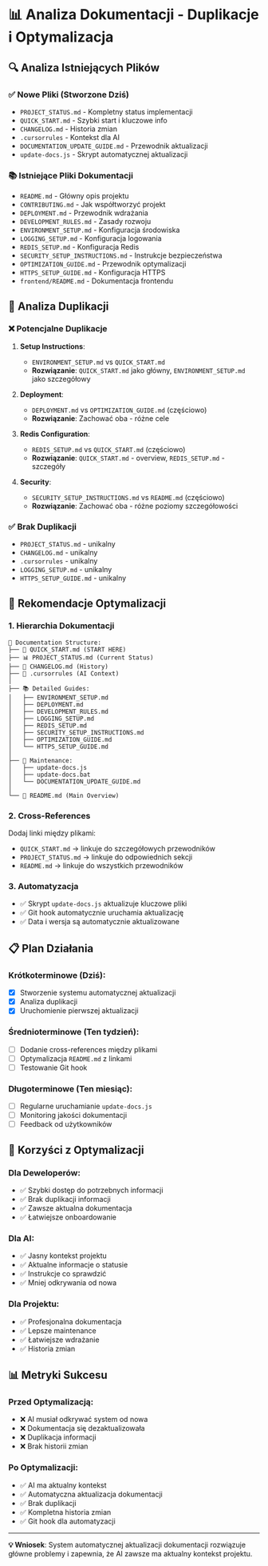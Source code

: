 # 📊 Analiza Dokumentacji - Duplikacje i Optymalizacja

## 🔍 Analiza Istniejących Plików

### ✅ Nowe Pliki (Stworzone Dziś)
- `PROJECT_STATUS.md` - Kompletny status implementacji
- `QUICK_START.md` - Szybki start i kluczowe info
- `CHANGELOG.md` - Historia zmian
- `.cursorrules` - Kontekst dla AI
- `DOCUMENTATION_UPDATE_GUIDE.md` - Przewodnik aktualizacji
- `update-docs.js` - Skrypt automatycznej aktualizacji

### 📚 Istniejące Pliki Dokumentacji
- `README.md` - Główny opis projektu
- `CONTRIBUTING.md` - Jak współtworzyć projekt
- `DEPLOYMENT.md` - Przewodnik wdrażania
- `DEVELOPMENT_RULES.md` - Zasady rozwoju
- `ENVIRONMENT_SETUP.md` - Konfiguracja środowiska
- `LOGGING_SETUP.md` - Konfiguracja logowania
- `REDIS_SETUP.md` - Konfiguracja Redis
- `SECURITY_SETUP_INSTRUCTIONS.md` - Instrukcje bezpieczeństwa
- `OPTIMIZATION_GUIDE.md` - Przewodnik optymalizacji
- `HTTPS_SETUP_GUIDE.md` - Konfiguracja HTTPS
- `frontend/README.md` - Dokumentacja frontendu

## 🔄 Analiza Duplikacji

### ❌ Potencjalne Duplikacje
1. **Setup Instructions**:
   - `ENVIRONMENT_SETUP.md` vs `QUICK_START.md`
   - **Rozwiązanie**: `QUICK_START.md` jako główny, `ENVIRONMENT_SETUP.md` jako szczegółowy

2. **Deployment**:
   - `DEPLOYMENT.md` vs `OPTIMIZATION_GUIDE.md` (częściowo)
   - **Rozwiązanie**: Zachować oba - różne cele

3. **Redis Configuration**:
   - `REDIS_SETUP.md` vs `QUICK_START.md` (częściowo)
   - **Rozwiązanie**: `QUICK_START.md` - overview, `REDIS_SETUP.md` - szczegóły

4. **Security**:
   - `SECURITY_SETUP_INSTRUCTIONS.md` vs `README.md` (częściowo)
   - **Rozwiązanie**: Zachować oba - różne poziomy szczegółowości

### ✅ Brak Duplikacji
- `PROJECT_STATUS.md` - unikalny
- `CHANGELOG.md` - unikalny
- `.cursorrules` - unikalny
- `LOGGING_SETUP.md` - unikalny
- `HTTPS_SETUP_GUIDE.md` - unikalny

## 🎯 Rekomendacje Optymalizacji

### 1. **Hierarchia Dokumentacji**
```
📁 Documentation Structure:
├── 🚀 QUICK_START.md (START HERE)
├── 📊 PROJECT_STATUS.md (Current Status)
├── 📝 CHANGELOG.md (History)
├── 🤖 .cursorrules (AI Context)
│
├── 📚 Detailed Guides:
│   ├── ENVIRONMENT_SETUP.md
│   ├── DEPLOYMENT.md
│   ├── DEVELOPMENT_RULES.md
│   ├── LOGGING_SETUP.md
│   ├── REDIS_SETUP.md
│   ├── SECURITY_SETUP_INSTRUCTIONS.md
│   ├── OPTIMIZATION_GUIDE.md
│   └── HTTPS_SETUP_GUIDE.md
│
├── 🔧 Maintenance:
│   ├── update-docs.js
│   ├── update-docs.bat
│   └── DOCUMENTATION_UPDATE_GUIDE.md
│
└── 📖 README.md (Main Overview)
```

### 2. **Cross-References**
Dodaj linki między plikami:
- `QUICK_START.md` → linkuje do szczegółowych przewodników
- `PROJECT_STATUS.md` → linkuje do odpowiednich sekcji
- `README.md` → linkuje do wszystkich przewodników

### 3. **Automatyzacja**
- ✅ Skrypt `update-docs.js` aktualizuje kluczowe pliki
- ✅ Git hook automatycznie uruchamia aktualizację
- ✅ Data i wersja są automatycznie aktualizowane

## 📋 Plan Działania

### Krótkoterminowe (Dziś):
- [x] Stworzenie systemu automatycznej aktualizacji
- [x] Analiza duplikacji
- [x] Uruchomienie pierwszej aktualizacji

### Średnioterminowe (Ten tydzień):
- [ ] Dodanie cross-references między plikami
- [ ] Optymalizacja `README.md` z linkami
- [ ] Testowanie Git hook

### Długoterminowe (Ten miesiąc):
- [ ] Regularne uruchamianie `update-docs.js`
- [ ] Monitoring jakości dokumentacji
- [ ] Feedback od użytkowników

## 🎯 Korzyści z Optymalizacji

### Dla Deweloperów:
- ✅ Szybki dostęp do potrzebnych informacji
- ✅ Brak duplikacji informacji
- ✅ Zawsze aktualna dokumentacja
- ✅ Łatwiejsze onboardowanie

### Dla AI:
- ✅ Jasny kontekst projektu
- ✅ Aktualne informacje o statusie
- ✅ Instrukcje co sprawdzić
- ✅ Mniej odkrywania od nowa

### Dla Projektu:
- ✅ Profesjonalna dokumentacja
- ✅ Lepsze maintenance
- ✅ Łatwiejsze wdrażanie
- ✅ Historia zmian

## 📊 Metryki Sukcesu

### Przed Optymalizacją:
- ❌ AI musiał odkrywać system od nowa
- ❌ Dokumentacja się dezaktualizowała
- ❌ Duplikacja informacji
- ❌ Brak historii zmian

### Po Optymalizacji:
- ✅ AI ma aktualny kontekst
- ✅ Automatyczna aktualizacja dokumentacji
- ✅ Brak duplikacji
- ✅ Kompletna historia zmian
- ✅ Git hook dla automatyzacji

---
**💡 Wniosek**: System automatycznej aktualizacji dokumentacji rozwiązuje główne problemy i zapewnia, że AI zawsze ma aktualny kontekst projektu.
